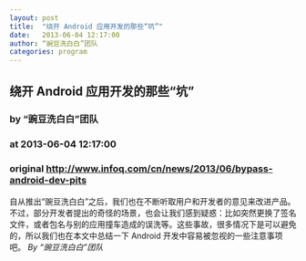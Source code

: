 ```yaml
---
layout: post
title:  "绕开 Android 应用开发的那些“坑”"
date:   2013-06-04 12:17:00
author: “豌豆洗白白”团队
categories: program
---
```


## 绕开 Android 应用开发的那些“坑”
### by “豌豆洗白白”团队
### at 2013-06-04 12:17:00
### original <http://www.infoq.com/cn/news/2013/06/bypass-android-dev-pits>

自从推出“豌豆洗白白”之后，我们也在不断听取用户和开发者的意见来改进产品。不过，部分开发者提出的奇怪的场景，也会让我们感到疑惑：比如突然更换了签名文件，或者包名与别的应用撞车造成的误洗等。这些事故，很多情况下是可以避免的，所以我们也在本文中总结一下 Android 开发中容易被忽视的一些注意事项吧。
 <i>By “豌豆洗白白”团队</i><img src="http://www1.feedsky.com/t1/741668883/InfoQChina/feedsky/s.gif?r=http://www.infoq.com/cn/news/2013/06/bypass-android-dev-pits" border="0" height="0" width="0">